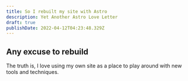 ```yaml
---
title: So I rebuilt my site with Astro
description: Yet Another Astro Love Letter
draft: true
publishDate: 2022-04-12T04:23:48.329Z
---
```

## Any excuse to rebuild

The truth is, I love using my own site as a place to play around with new tools and techniques.